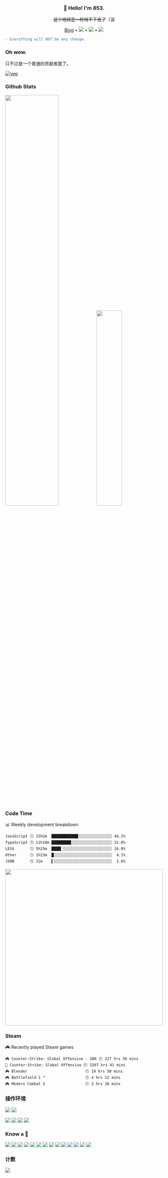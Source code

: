 <h3 align="center">👋 Hello! <span title="I'm not Sonic! I just love Sonic, you know?">I'm 853.</span></h3>
<p align="center"><del>这个地球是一秒待不下去了</del>（误</p>
<p align="center">
  <a target="_blank" href="https://blog.853lab.com/">Blog</a> •
  <a target="_blank" href="https://space.bilibili.com/1968333/"><img src="https://img.shields.io/badge/dynamic/json?style=flat-square&logo=bilibili&label=Bilibili&query=data.follower&url=https%3A%2F%2Fapi.bilibili.com%2Fx%2Frelation%2Fstat%3Fvmid%3D1968333%26jsonp%3Djsonp" /></a> •
  <a target="_blank" href="https://steamcommunity.com/id/sonic853"><img src="https://img.shields.io/badge/Steam-232361?logo=Steam&style=flat-square" /></a> •
  <a target="_blank" href="https://www.pixiv.net/users/6346985"><img src="https://img.shields.io/badge/Pixiv-ffffff?logo=Pixiv&style=flat-square" /></a>
</p>

```diff
- Everything will NOT be any change.
```

### Oh wow.

只不过是一个普通的贡献者罢了。
<!--
A bad coder. And a bad life.
-->
[![yep](https://user-images.githubusercontent.com/8389962/90727124-59d1ad80-e2f5-11ea-8c9b-a1b7ed6f08e1.png)](https://csgo-stats.com/player/76561198129129355)

### Github Stats

<a href="https://github.com/Sonic853"><img src="https://github-readme-stats.vercel.app/api?username=Sonic853&show_icons=true&count_private=true&hide_title=true&title_color=fff&icon_color=79ff97&text_color=9f9f9f&bg_color=151515" style="width: 58%; max-width: 58%; min-width: 58%;"><img src="https://github-readme-stats.vercel.app/api/top-langs/?username=Sonic853&count_private=true&layout=compact&title_color=fff&icon_color=79ff97&text_color=9f9f9f&bg_color=151515" style="width: 40%; max-width: 40%; min-width: 40%;"></a>

### Code Time
<!-- waka-box start -->
📊 Weekly development breakdown
```text
JavaScript 🕓 15h2m  ███████████▉░░░░░░░░░░░░░░░ 44.2%
TypeScript 🕓 11h10m ████████▊░░░░░░░░░░░░░░░░░░ 32.8%
LESS       🕓 5h25m  ████▎░░░░░░░░░░░░░░░░░░░░░░ 16.0%
Other      🕓 1h23m  █░░░░░░░░░░░░░░░░░░░░░░░░░░  4.1%
JSON       🕓 31m    ▍░░░░░░░░░░░░░░░░░░░░░░░░░░  1.6%
```
<!-- Powered by https://github.com/YouEclipse/waka-box-go . -->
<!-- waka-box end -->
<img src="https://wakatime.com/share/@Sonic853/32361553-aaf3-4d9e-9f42-424d564eb04c.svg" width="100%" height="500" />

### Steam
<!-- steam-box start -->
🎮 Recently played Steam games
```text
🎮 Counter-Strike: Global Offensive - SDK 🕘 227 hrs 56 mins
🔫 Counter-Strike: Global Offensive 🕘 3207 hrs 41 mins
🎮 Blender                          🕘 19 hrs 50 mins
🎮 Battlefield 1 ™                  🕘 4 hrs 12 mins
🎮 Modern Combat 5                  🕘 3 hrs 26 mins
```
<!-- Powered by https://github.com/YouEclipse/steam-box . -->
<!-- steam-box end -->

### 操作环境
[![](https://img.shields.io/badge/Windows-10-33aadd?style=flat-square&logo=windows&logoColor=6cf)](https://www.microsoft.com/windows/get-windows-10)
[![](https://img.shields.io/badge/IDE-Visual%20Studio%20Code-33aadd?style=flat-square&logo=visual-studio-code&logoColor=6cf)](https://code.visualstudio.com/)

[![](https://img.shields.io/badge/MiMax-2-black?style=flat-square&logo=android&logoColor=golden)](https://www.mi.com/)
[![](https://img.shields.io/badge/iPhone-SE-lightgrey?style=flat-square&logo=apple&logoColor=golden)](https://www.apple.com/)
[![](https://img.shields.io/badge/LineageOS-16.0-167c80?style=flat-square&logo=lineageos&logoColor=white)](https://lineageos.org)
[![](https://img.shields.io/badge/iOS-14.6-000000?style=flat-square&logo=ios&logoColor=white)](https://www.apple.com/)

### Know a 🔨
[![](https://img.shields.io/badge/Git-444444?style=flat-square&logo=github&logoColor=white)](https://github.com/Sonic853/)
[![](https://img.shields.io/badge/GnuPG-0093DD?style=flat-square&logo=gnupg&logoColor=white)](https://www.gnupg.org/)
[![](https://img.shields.io/badge/HTML5-E34F26?style=flat-square&logo=html5&logoColor=white)](https://html.spec.whatwg.org/)
[![](https://img.shields.io/badge/CSS3-1572B6?style=flat-square&logo=css3&logoColor=white)](https://www.w3.org/Style/CSS/)
[![](https://img.shields.io/badge/ECMAScript-f7e018?style=flat-square&logo=javascript&logoColor=white)](https://www.ecma-international.org/)
[![](https://img.shields.io/badge/TypeScript-3178c6?style=flat-square&logo=typescript&logoColor=white)](https://www.typescriptlang.org/)
[![](https://img.shields.io/badge/Electron-47848F?style=flat-square&logo=electron&logoColor=white)](https://www.electronjs.org/)
[![](https://img.shields.io/badge/Node.js-43853d?style=flat-square&logo=node.js&logoColor=ffffff)](https://nodejs.org/)
[![](https://img.shields.io/badge/NPM-cb3837?style=flat-square&logo=npm&logoColor=white)](https://www.npmjs.com/~sonic853)
[![](https://img.shields.io/badge/PHP7.4-8892bf?style=flat-square&logo=php&logoColor=white)](https://www.php.net/)
[![](https://img.shields.io/badge/MySQL8.0-003545?style=flat-square&logo=mysql&logoColor=white)](https://mariadb.com/)
[![](https://img.shields.io/badge/Python3.9-33aadd?style=flat-square&logo=python&logoColor=white)](https://www.python.org/)
[![](https://img.shields.io/badge/Unity-2021-000000?style=flat-square&logo=unity&logoColor=white)](https://unity.com/)
[![](https://img.shields.io/badge/CSharp-1572B6?style=flat-square&logo=c-sharp&logoColor=white)](https://docs.microsoft.com/zh-cn/dotnet/csharp/)

### 计数

[![](https://count.getloli.com/get/@Sonic853?theme=rule34)](http://count.getloli.com/)
